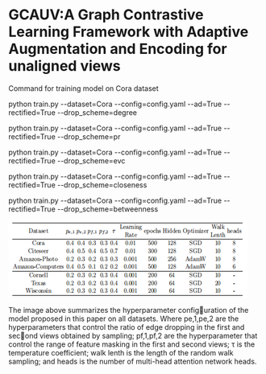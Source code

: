 # GCAUV:A Graph Contrastive Learning Framework with Adaptive Augmentation and Encoding for unaligned views
Command for training model on Cora dataset

python train.py --dataset=Cora --config=config.yaml --ad=True --rectified=True --drop_scheme=degree

python train.py --dataset=Cora --config=config.yaml --ad=True --rectified=True --drop_scheme=pr

python train.py --dataset=Cora --config=config.yaml --ad=True --rectified=True --drop_scheme=evc

python train.py --dataset=Cora --config=config.yaml --ad=True --rectified=True --drop_scheme=closeness

python train.py --dataset=Cora --config=config.yaml --ad=True --rectified=True --drop_scheme=betweenness

![Hyperparameter Settings](https://github.com/GCAUV-PyTorch/GCAUV/blob/main/Hyperparameter%20Settings.jpg)

The image above summarizes the hyperparameter configuration of the model proposed in this paper on all datasets. Where pe,1,pe,2 are
the hyperparameters that control the ratio of edge dropping in the first and second views obtained by sampling; pf,1,pf,2 are the hyperparameter that control
the range of feature masking in the first and second views; τ is the temperature
coefficient; walk lenth is the length of the random walk sampling; and heads is
the number of multi-head attention network heads.
